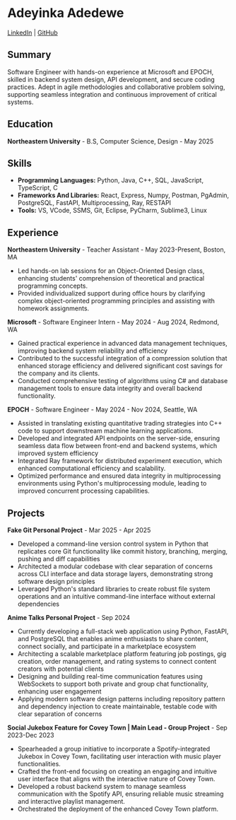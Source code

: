 # Adeyinka Adedewe

[LinkedIn](https://www.linkedin.com/in/adeyinka-adedewe-421673190/) | [GitHub](https://www.github.com/yinka3)

## Summary

Software Engineer with hands-on experience at Microsoft and EPOCH, skilled in backend system design, API development, and secure coding practices. Adept in agile methodologies and collaborative problem solving, supporting seamless integration and continuous improvement of critical systems.

## Education

**Northeastern University** - B.S, Computer Science, Design - May 2025

## Skills

* **Programming Languages:** Python, Java, C++, SQL, JavaScript, TypeScript, C
* **Frameworks And Libraries:** React, Express, Numpy, Postman, PgAdmin, PostgreSQL, FastAPI, Multiprocessing, Ray, RESTAPI
* **Tools:** VS, VCode, SSMS, Git, Eclipse, PyCharm, Sublime3, Linux

## Experience

**Northeastern University** - Teacher Assistant - May 2023-Present, Boston, MA

* Led hands-on lab sessions for an Object-Oriented Design class, enhancing students' comprehension of theoretical and practical programming concepts.
* Provided individualized support during office hours by clarifying complex object-oriented programming principles and assisting with homework assignments.

**Microsoft** - Software Engineer Intern - May 2024 - Aug 2024, Redmond, WA

* Gained practical experience in advanced data management techniques, improving backend system reliability and efficiency
* Contributed to the successful integration of a compression solution that enhanced storage efficiency and delivered significant cost savings for the company and its clients.
* Conducted comprehensive testing of algorithms using C# and database management tools to ensure data integrity and overall backend functionality.

**EPOCH** - Software Engineer - May 2024 - Nov 2024, Seattle, WA

* Assisted in translating existing quantitative trading strategies into C++ code to support downstream machine learning applications.
* Developed and integrated API endpoints on the server-side, ensuring seamless data flow between front-end and backend systems, which improved system efficiency
* Integrated Ray framework for distributed experiment execution, which enhanced computational efficiency and scalability.
* Optimized performance and ensured data integrity in multiprocessing environments using Python's multiprocessing module, leading to improved concurrent processing capabilities.

## Projects

**Fake Git Personal Project** - Mar 2025 - Apr 2025

* Developed a command-line version control system in Python that replicates core Git functionality like commit history, branching, merging, pushing and diff capabilities
* Architected a modular codebase with clear separation of concerns across CLI interface and data storage layers, demonstrating strong software design principles
* Leveraged Python's standard libraries to create robust file system operations and an intuitive command-line interface without external dependencies

**Anime Talks Personal Project** - Sep 2024

* Currently developing a full-stack web application using Python, FastAPI, and PostgreSQL that enables anime enthusiasts to share content, connect socially, and participate in a marketplace ecosystem
* Architecting a scalable marketplace platform featuring job postings, gig creation, order management, and rating systems to connect content creators with potential clients
* Designing and building real-time communication features using WebSockets to support both private and group chat functionality, enhancing user engagement
* Applying modern software design patterns including repository pattern and dependency injection to create maintainable, testable code with clear separation of concerns

**Social Jukebox Feature for Covey Town | Main Lead - Group Project** - Sep 2023-Dec 2023

* Spearheaded a group initiative to incorporate a Spotify-integrated Jukebox in Covey Town, facilitating user interaction with music player functionalities.
* Crafted the front-end focusing on creating an engaging and intuitive user interface that aligns with the interactive nature of Covey Town.
* Developed a robust backend system to manage seamless communication with the Spotify API, ensuring reliable music streaming and interactive playlist management.
* Orchestrated the deployment of the enhanced Covey Town platform.
